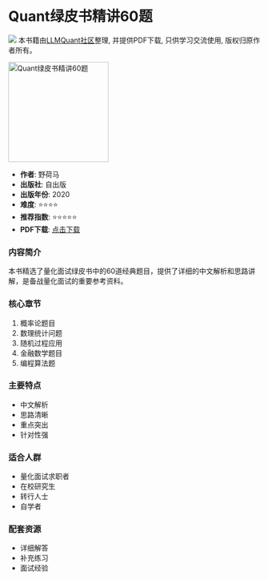 # Quant绿皮书精讲60题

![](https://fastly.jsdelivr.net/gh/bucketio/img3@main/2024/09/04/1725464231869-e0b2f727-2a0f-4270-bf6c-31ddc350426a.gif)
本书籍由[LLMQuant社区](https://llmquant.com/)整理, 并提供PDF下载, 只供学习交流使用, 版权归原作者所有。

<img src="cover.jpg" alt="Quant绿皮书精讲60题" width="200"/>

- **作者**: 野荷马
- **出版社**: 自出版
- **出版年份**: 2020
- **难度**: ⭐⭐⭐⭐
- **推荐指数**: ⭐⭐⭐⭐⭐
- **PDF下载**: [点击下载](../../量化面试/Quant绿皮书精讲60题_by野荷马.pdf)

### 内容简介
本书精选了量化面试绿皮书中的60道经典题目，提供了详细的中文解析和思路讲解，是备战量化面试的重要参考资料。

### 核心章节
1. 概率论题目
2. 数理统计问题
3. 随机过程应用
4. 金融数学题目
5. 编程算法题

### 主要特点
- 中文解析
- 思路清晰
- 重点突出
- 针对性强

### 适合人群
- 量化面试求职者
- 在校研究生
- 转行人士
- 自学者

### 配套资源
- 详细解答
- 补充练习
- 面试经验
